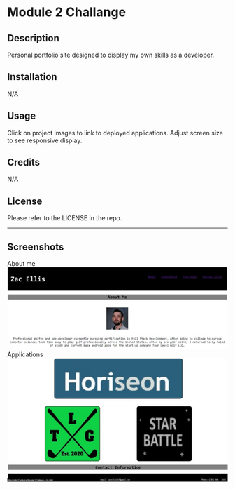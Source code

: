 # Module 2 Challange

## Description

Personal portfolio site designed to display my own skills as a developer.  


## Installation

N/A

## Usage

Click on project images to link to deployed applications. 
Adjust screen size to see responsive display.  

## Credits

N/A

## License

Please refer to the LICENSE in the repo.

---
## Screenshots
About me
![Alt Screenshot of application](./assets/images/Screenshot1.jpg)
Applications
![Alt Screenshot of application](./assets/images/Screenshot2.jpg)
